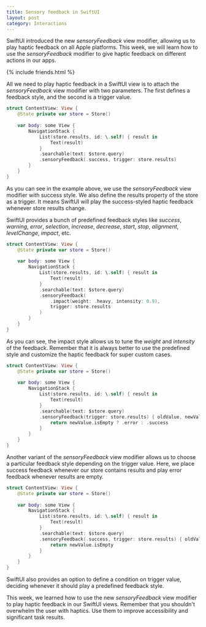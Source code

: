 ```yaml
---
title: Sensory feedback in SwiftUI
layout: post
category: Interactions
---
```


SwiftUI introduced the new *sensoryFeedback* view modifier, allowing us to play haptic feedback on all Apple platforms. This week, we will learn how to use the *sensoryFeedback* modifier to give haptic feedback on different actions in our apps.

{% include friends.html %}

All we need to play haptic feedback in a SwiftUI view is to attach the *sensoryFeedback* view modifier with two parameters. The first defines a feedback style, and the second is a trigger value.

```swift
struct ContentView: View {
    @State private var store = Store()
    
    var body: some View {
        NavigationStack {
            List(store.results, id: \.self) { result in
                Text(result)
            }
            .searchable(text: $store.query)
            .sensoryFeedback(.success, trigger: store.results)
        }
    }
}
```

As you can see in the example above, we use the *sensoryFeedback* view modifier with success style. We also define the results property of the store as a trigger. It means SwiftUI will play the success-styled haptic feedback whenever store results change.

SwiftUI provides a bunch of predefined feedback styles like *success*, *warning*, *error*, *selection*, *increase*, *decrease*, *start*, *stop*, *alignment*, *levelChange*, *impact*, etc.

```swift
struct ContentView: View {
    @State private var store = Store()
    
    var body: some View {
        NavigationStack {
            List(store.results, id: \.self) { result in
                Text(result)
            }
            .searchable(text: $store.query)
            .sensoryFeedback(
                .impact(weight: .heavy, intensity: 0.9),
                trigger: store.results
            )
        }
    }
}
```

As you can see, the impact style allows us to tune the *weight* and *intensity* of the feedback. Remember that it is always better to use the predefined style and customize the haptic feedback for super custom cases.

```swift
struct ContentView: View {
    @State private var store = Store()
    
    var body: some View {
        NavigationStack {
            List(store.results, id: \.self) { result in
                Text(result)
            }
            .searchable(text: $store.query)
            .sensoryFeedback(trigger: store.results) { oldValue, newValue in
                return newValue.isEmpty ? .error : .success
            }
        }
    }
}
```

Another variant of the *sensoryFeedback* view modifier allows us to choose a particular feedback style depending on the trigger value. Here, we place success feedback whenever our store contains results and play error feedback whenever results are empty.

```swift
struct ContentView: View {
    @State private var store = Store()
    
    var body: some View {
        NavigationStack {
            List(store.results, id: \.self) { result in
                Text(result)
            }
            .searchable(text: $store.query)
            .sensoryFeedback(.success, trigger: store.results) { oldValue, newValue in
                return newValue.isEmpty
            }
        }
    }
}
```

SwiftUI also provides an option to define a condition on trigger value, deciding whenever it should play a predefined feedback style.

This week, we learned how to use the new *sensoryFeedback* view modifier to play haptic feedback in our SwiftUI views. Remember that you shouldn't overwhelm the user with haptics. Use them to improve accessibility and significant task results.
